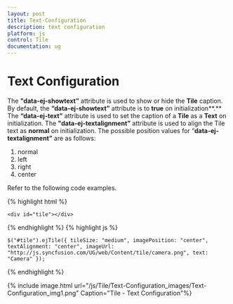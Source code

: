 ```yaml
---
layout: post
title: Text-Configuration
description: text configuration
platform: js
control: Tile
documentation: ug
---
```


# Text Configuration

The **"data-ej-showtext”** attribute is used to show or hide the **Tile** caption. By default, the **“data-ej-showtext”** attribute is to **true** on initialization**.** The **“data-ej-text”** attribute is used to set the caption of a **Tile** as a **Text** on initialization. The **"data-ej-textalignment”** attribute is used to align the Tile text as **normal** on initialization. The possible position values for “**data-ej-textalignment”** are as follows: 

1. normal
2. left
3. right
4. center

Refer to the following code examples.

{% highlight html %}


    <div id="tile"></div>
    
{% endhighlight %}
{% highlight js %}

    $("#tile").ejTile({ tileSize: "medium", imagePosition: "center", textAlignment: "center", imageUrl: "http://js.syncfusion.com/UG/web/Content/tile/camera.png", text: "Camera" });

{% endhighlight %}



{% include image.html url="/js/Tile/Text-Configuration_images/Text-Configuration_img1.png" Caption="Tile - Text Configuration"%}

